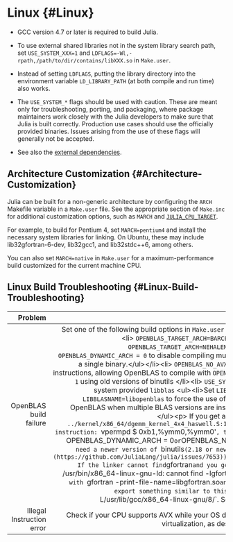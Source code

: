
# Linux {#Linux}
- GCC version 4.7 or later is required to build Julia.
  
- To use external shared libraries not in the system library search path, set `USE_SYSTEM_XXX=1` and `LDFLAGS=-Wl,-rpath,/path/to/dir/contains/libXXX.so` in `Make.user`.
  
- Instead of setting `LDFLAGS`, putting the library directory into the environment variable `LD_LIBRARY_PATH` (at both compile and run time) also works.
  
- The `USE_SYSTEM_*` flags should be used with caution. These are meant only for troubleshooting, porting, and packaging, where package maintainers work closely with the Julia developers to make sure that Julia is built correctly. Production use cases should use the officially provided binaries. Issues arising from the use of these flags will generally not be accepted.
  
- See also the [external dependencies](/devdocs/build/build#required-build-tools-and-external-libraries).
  

## Architecture Customization {#Architecture-Customization}

Julia can be built for a non-generic architecture by configuring the `ARCH` Makefile variable in a `Make.user` file. See the appropriate section of `Make.inc` for additional customization options, such as `MARCH` and [`JULIA_CPU_TARGET`](/manual/environment-variables#JULIA_CPU_TARGET).

For example, to build for Pentium 4, set `MARCH=pentium4` and install the necessary system libraries for linking. On Ubuntu, these may include lib32gfortran-6-dev, lib32gcc1, and lib32stdc++6, among others.

You can also set `MARCH=native` in `Make.user` for a maximum-performance build customized for the current machine CPU.

## Linux Build Troubleshooting {#Linux-Build-Troubleshooting}

|                   Problem |                                                                                                                                                                                                                                                                                                                                                                                                                                                                                                                                                                                                                                                                                                                                                                                                                                                                                                                                                                                                                                                                                                                                                                                                                                                                                                                                                                                                                                                                                                                                                                 Possible Solution |
| -------------------------:| ---------------------------------------------------------------------------------------------------------------------------------------------------------------------------------------------------------------------------------------------------------------------------------------------------------------------------------------------------------------------------------------------------------------------------------------------------------------------------------------------------------------------------------------------------------------------------------------------------------------------------------------------------------------------------------------------------------------------------------------------------------------------------------------------------------------------------------------------------------------------------------------------------------------------------------------------------------------------------------------------------------------------------------------------------------------------------------------------------------------------------------------------------------------------------------------------------------------------------------------------------------------------------------------------------------------------------------------------------------------------------------------------------------------------------------------------------------------------------------------------------------------------------------------------------------------------------------:|
|    OpenBLAS build failure | Set one of the following build options in `Make.user` and build again: &lt;ul&gt;&lt;li&gt; `OPENBLAS_TARGET_ARCH=BARCELONA` (AMD CPUs) or `OPENBLAS_TARGET_ARCH=NEHALEM` (Intel CPUs)&lt;ul&gt;Set `OPENBLAS_DYNAMIC_ARCH = 0` to disable compiling multiple architectures in a single binary.&lt;/ul&gt;&lt;/li&gt;&lt;li&gt; `OPENBLAS_NO_AVX2 = 1` disables AVX2 instructions, allowing OpenBLAS to compile with `OPENBLAS_DYNAMIC_ARCH = 1` using old versions of binutils &lt;/li&gt;&lt;li&gt; `USE_SYSTEM_BLAS=1` uses the system provided `libblas` &lt;ul&gt;&lt;li&gt;Set `LIBBLAS=-lopenblas` and `LIBBLASNAME=libopenblas` to force the use of the system provided OpenBLAS when multiple BLAS versions are installed. &lt;/li&gt;&lt;/ul&gt;&lt;/li&gt;&lt;/ul&gt;&lt;p&gt; If you get an error that looks like `../kernel/x86_64/dgemm_kernel_4x4_haswell.S:1709: Error: no such instruction: `vpermpd $ 0xb1,%ymm0,%ymm0'`, then you need to set `OPENBLAS_DYNAMIC_ARCH = 0` or `OPENBLAS_NO_AVX2 = 1`, or you need a newer version of `binutils` (2.18 or newer). ([Issue #7653](https://github.com/JuliaLang/julia/issues/7653))&lt;/p&gt;&lt;p&gt; If the linker cannot find `gfortran` and you get an error like `julia /usr/bin/x86_64-linux-gnu-ld: cannot find -lgfortran`, check the path with `gfortran -print-file-name=libgfortran.so` and use the output to export something similar to this: `export LDFLAGS=-L/usr/lib/gcc/x86_64-linux-gnu/8/`. See [Issue #6150](https://github.com/JuliaLang/julia/issues/6150#issuecomment-37546803).&lt;/p&gt; |
| Illegal Instruction error |                                                                                                                                                                                                                                                                                                                                                                                                                                                                                                                                                                                                                                                                                                                                                                                                                                                                                                                                                                                                                                                                                                                                                                                                                                                                                                                                                                                                                Check if your CPU supports AVX while your OS does not (e.g. through virtualization, as described in [this issue](https://github.com/JuliaLang/julia/issues/3263)). |

